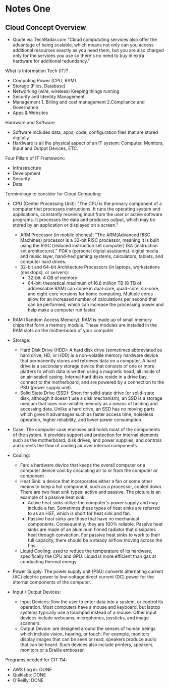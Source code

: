 # Notes One
## Cloud Concept Overview

* Quote via TechRadar.com "Cloud compututing services also offer the advantage of being scalable, which means not only can you access additional resources exactly as you need them, but you are also charged only for the services you use so there's no need to buy in extra hardware for additional redundancy."

What is Information Tech (IT)?
* Computing Power (CPU, RAM)
* Storage (Files, Database)
* Networking (wire, wireless) Keeping things running
* Security and Identity Management 
* Management 1. Billing and cost management 2.Compliance and Governance
* Apps & Websites

Hardware and Software
* Software includes data, apps, code, configuration files that are stored digitally
* Hardware is all the physical aspect of an IT system: Computer, Monitors, Input and Output Devices, ETC.

Four Pillars of IT Framework:
* Infrastructure
* Development
* Security
* Data

Terminology to consider for Cloud Computing:
* CPU (Center Processing Unit): "The CPU is the primary component of a computer that processes instructions. It runs the operating system and applications, constantly receiving input from the user or active software programs. It processes the data and produces output, which may be stored by an application or displayed on a screen."
   * ARM Processor (in mobile phones): "The ARM(Advanced RISC Machines) processor is a 32-bit RISC processor, meaning it is built using the RISC (reduced instruction set computer) ISA (instruction set architecture)." PDA's (personal digital assistants): digital media and music layer, hand-hed gaming systems, calculators, tablets, and computer hard drives.
   * 32-bit and 64-bit Architecture Processors (in laptops, workstations (desktops), or servers): 
      * 32-bit: 4 GB of memory
      * 64-bit: theoretical maximum of 16.8 million TB (8 TB of addressable RAM) can come in dual-core, quad-core, six-core, and eight-core versions for home computing. Multiple cores allow for an increased number of calculations per second that can be performed, which can increase the processing power and help make a computer run faster.
       
* RAM (Random Access Memory): RAM is made up of small memory chips that form a memory module. These modules are installed in the RAM slots on the motherboard of your computer
* Storage:
   * Hard Disk Drive (HDD): A hard disk drive (sometimes abbreviated as hard drive, HD, or HDD) is a non-volatile memory hardware device that permanently stores and retrieves data on a computer. A hard drive is a secondary storage device that consists of one or more platters to which data is written using a magnetic head, all inside of an air-sealed casing. Internal hard disks reside in a drive bay, connect to the motherboard, and are powered by a connection to the PSU (power supply unit).
   * Solid State Drive (SSD): Short for solid-state drive (or solid-state disk, although it doesn't use a disk mechanism), an SSD is a storage medium that uses non-volatile memory as a means of holding and accessing data. Unlike a hard drive, an SSD has no moving parts which gives it advantages such as faster access time, noiseless operation, higher reliability, and lower power consumption. 

* Case: The computer case encloses and holds most of the components of the system. It provides support and protection for internal elements such as the motherboard, disk drives, and power supplies, and controls and directs the flow of cooling air over internal components.
* Cooling: 
   * Fan: a hardware device that keeps the overall computer or a computer device cool by circulating air to or from the computer or component
   * Heat Sink: a device that incorporates either a fan or some other means to keep a hot component, such as a processor, cooled down. There are two heat sink types: active and passive. The picture is an example of a passive heat sink.
      * Active heat sinks utilize the computer's power supply and may include a fan. Sometimes these types of heat sinks are referred to as an HSF, which is short for heat sink and fan.
      * Passive heat sinks are those that have no mechanical components. Consequently, they are 100% reliable. Passive heat sinks are made of an aluminum finned radiator that dissipates heat through convection. For passive heat sinks to work to their full capacity, there should be a steady airflow moving across the fins.
   * Liquid Cooling: used to reduce the temperature of its hardware, specifically the CPU and GPU. Liquid is more efficient than gas at conducting thermal energy
* Power Supply: The power supply unit (PSU) converts alternating current (AC) electric power to low-voltage direct current (DC) power for the internal components of the computer.
* Input / Output Devices: 
   * Input Devices: llow the user to enter data into a system, or control its operation. Most computers have a mouse and keyboard, but laptop systems typically use a touchpad instead of a mouse. Other input devices include webcams, microphones, joysticks, and image scanners.
   * Output Device: are designed around the senses of human beings which include vision, hearing, or touch. For example, monitors display images that can be seen or read, speakers produce audio that can be heard. Such devices also include printers, speakers, monitors or a Braille embosser.

Programs needed for CIT 114:
* AWS Log in: DONE
* Quiklabs: DONE
* O'Reilly: DONE


